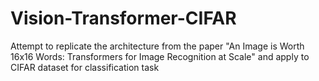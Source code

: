 # Vision-Transformer-CIFAR
Attempt to replicate the architecture from the paper "An Image is Worth 16x16 Words: Transformers for Image Recognition at Scale" and apply to CIFAR dataset for classification task
